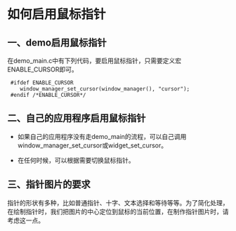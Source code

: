 # 如何启用鼠标指针

## 一、demo启用鼠标指针

在demo\_main.c中有下列代码，要启用鼠标指针，只需要定义宏ENABLE\_CURSOR即可。

```
 #ifdef ENABLE_CURSOR
    window_manager_set_cursor(window_manager(), "cursor");
 #endif /*ENABLE_CURSOR*/
```

## 二、自己的应用程序启用鼠标指针

* 如果自己的应用程序没有走demo_main的流程，可以自己调用window\_manager\_set\_cursor或widget\_set\_cursor。

* 在任何时候，可以根据需要切换鼠标指针。

## 三、指针图片的要求

指针的形状有多种，比如普通指针、十字、文本选择和等待等等。为了简化处理，在绘制指针时，我们把图片的中心定位到鼠标的当前位置，在制作指针图片时，请考虑这一点。
